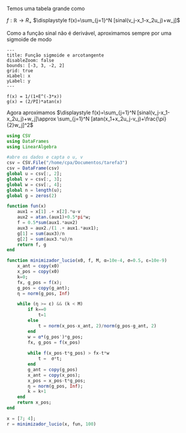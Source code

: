 Temos uma tabela grande como 

$f:\mathbb{R}\to R_+$
$\displaystyle f(x)=\sum_{j=1}^N [sinal(v_j-x_1-x_2u_j)+w_j]$ 

Como a função sinal não é derivável, aproximamos sempre por uma sigmoide de modo

```functionplot
---
title: Função sigmoide e arcotangente 
disableZoom: false
bounds: [-3, 3, -2, 2]
grid: true
xLabel: x
yLabel: y
---

f(x) = 1/(1+E^(-3*x))
g(x) = (2/PI)*atan(x)

```

Agora aproximamos  $\displaystyle f(x)=\sum_{j=1}^N [sinal(v_j-x_1-x_2u_j)+w_j]\approx \sum_{j=1}^N [atan(x_1+x_2u_j-v_j)+\frac{\pi}{2}w_j]^2$

```julia
using CSV
using DataFrames
using LinearAlgebra

#abre os dados e capta o u, v
csv = CSV.File("/home/cpa/Documentos/tarefa3")
csv = DataFrame(csv)
global u = csv[:, 2];
global v = csv[:, 3];
global w = csv[:, 4];
global n = length(u);
global g = zeros(2)

function fun(x)
	aux1 = x[1] .+ x[2].*u-v
	aux2 = atan.(aux1)+0.5*pi*w;
	f = 0.5*sum(aux1.*aux2)
	aux3 = aux2./(1 .+ aux1.*aux1);
	g[1] = sum(aux3)/n
	g[2] = sum(aux3.*u)/n
	return f, g
end

function minimizador_lucio(x0, f, M, α=10e-4, σ=0.5, ε=10e-9)
    x_ant = copy(x0)
    x_pos = copy(x0)
    k=0; 
	fx, g_pos = f(x);
    g_pos = copy(g_ant);
    η = norm(g_pos, Inf) 

    while (η >= ε) && (k < M)
        if k==0
            t=1
        else
            t = norm(x_pos-x_ant, 2)/norm(g_pos-g_ant, 2)
        end
        w = α*(g_pos')*g_pos;
        fx, g_pos = f(x_pos)
        
        while f(x_pos-t*g_pos) > fx-t*w
            t =  σ*t;
        end
        g_ant = copy(g_pos)
        x_ant = copy(x_pos);
        x_pos = x_pos-t*g_pos;
        η = norm(g_pos, Inf);
        k = k+1
    end
    return x_pos;
end

x = [7; 4];
r = minimizador_lucio(x, fun, 100)
```